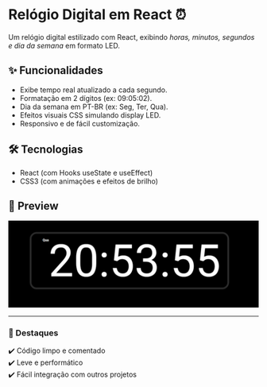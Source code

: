 

# Relógio Digital em React ⏰

Um relógio digital estilizado com React, exibindo *horas, minutos, segundos e dia da semana* em formato LED.

## ✨ Funcionalidades
- Exibe tempo real atualizado a cada segundo.
- Formatação em 2 dígitos (ex: 09:05:02).
- Dia da semana em PT-BR (ex: Seg, Ter, Qua).
- Efeitos visuais CSS simulando display LED.
- Responsivo e de fácil customização.

## 🛠️ Tecnologias
- React (com Hooks useState e useEffect)
- CSS3 (com animações e efeitos de brilho)




## 📸 Preview
![Preview do Relógio](https://github.com/Zerogallo/DigitalRELOGIO/blob/main/public/imgeRELOGIO.PNG) 

--- 

### 📌 Destaques
✔️ Código limpo e comentado  
✔️ Leve e performático  
✔️ Fácil integração com outros projetos  

